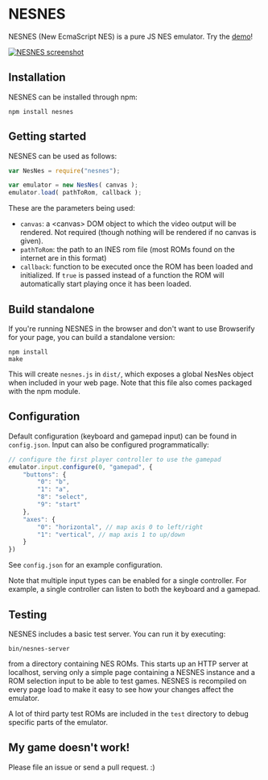 # NESNES

NESNES (New EcmaScript NES) is a pure JS NES emulator. Try the [demo](http://koen.kivits.com/nesnes)!

[![NESNES screenshot](http://koen.kivits.com/nesnes/screenshot.png)](http://koen.kivits.com/nesnes)

## Installation

NESNES can be installed through npm:

```
npm install nesnes
```

## Getting started

NESNES can be used as follows:

```js
var NesNes = require("nesnes");

var emulator = new NesNes( canvas );
emulator.load( pathToRom, callback );
```

These are the parameters being used:
   * ``canvas``: a &lt;canvas&gt; DOM object to which the video output will be rendered. Not required (though nothing will be rendered if no canvas is given).
   * ``pathToRom``: the path to an INES rom file (most ROMs found on the internet are in this format)
   * ``callback``: function to be executed once the ROM has been loaded and initialized. If ``true`` is passed instead of a function the ROM will automatically start playing once it has been loaded.

## Build standalone

If you're running NESNES in the browser and don't want to use Browserify for your page, you can build a standalone version:

```
npm install
make
```

This will create ``nesnes.js`` in ``dist/``, which exposes a global NesNes object when included in your web page. Note that this file also comes packaged with the npm module.

## Configuration

Default configuration (keyboard and gamepad input) can be found in ``config.json``. Input can also be configured programmatically:

```js
// configure the first player controller to use the gamepad
emulator.input.configure(0, "gamepad", {
	"buttons": {
		"0": "b",
		"1": "a",
		"8": "select",
		"9": "start"
	},
	"axes": {
		"0": "horizontal", // map axis 0 to left/right
		"1": "vertical", // map axis 1 to up/down
	}
})
```

See ``config.json`` for an example configuration.

Note that multiple input types can be enabled for a single controller. For example, a single controller can listen to both the keyboard and a gamepad.

## Testing

NESNES includes a basic test server. You can run it by executing:

```
bin/nesnes-server
```

from a directory containing NES ROMs. This starts up an HTTP server at localhost, serving only a simple page containing a NESNES instance and a ROM selection input to be able to test games. NESNES is recompiled on every page load to make it easy to see how your changes affect the emulator.

A lot of third party test ROMs are included in the ``test`` directory to debug specific parts of the emulator.

## My game doesn't work!

Please file an issue or send a pull request. :)
